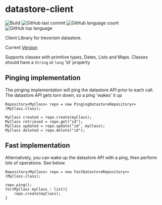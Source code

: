 # datastore-client
![Build](https://github.com/trevorism/datastore-client/actions/workflows/build.yml/badge.svg)
![GitHub last commit](https://img.shields.io/github/last-commit/trevorism/datastore-client)
![GitHub language count](https://img.shields.io/github/languages/count/trevorism/datastore-client)
![GitHub top language](https://img.shields.io/github/languages/top/trevorism/datastore-client)

Client Library for trevorism datastore.

Current [Version](https://github.com/trevorism/datastore-client/releases/latest)

Supports classes with primitive types, Dates, Lists and Maps. Classes should have a `String` or `long` 'id' property


## Pinging implementation
The pinging implementation will ping the datastore API prior to each call.
The datastore API gets torn down, so a ping 'wakes' it up
```
Repository<MyClass> repo = new PingingDatastoreRepository<>(MyClass.class);

MyClass created = repo.create(myClass);
MyClass retrieved = repo.get("id");
MyClass updated = repo.update("id", myClass);
MyClass deleted = repo.delete("id");

```

## Fast implementation
Alternatively, you can wake up the datastore API with a ping, then perform
lots of operations. See below.
```
Repository<MyClass> repo = new FastDatastoreRepository<>(MyClass.class);

repo.ping();
for(MyClass myClass : list){
    repo.create(myClass);
}

```

